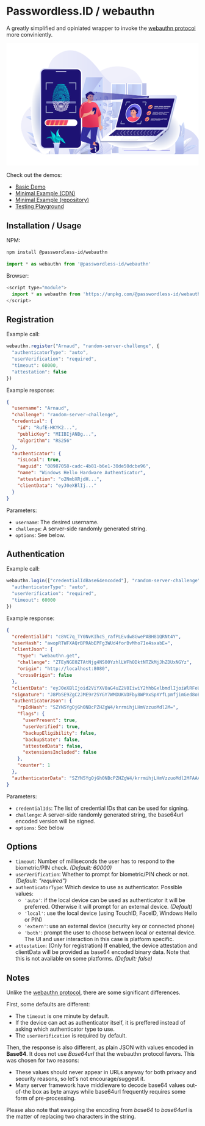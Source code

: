 Passwordless.ID / webauthn
==========================

A greatly simplified and opiniated wrapper to invoke the [webauthn protocol](https://w3c.github.io/webauthn/) more conviniently. 

<img src="demos/img/banner-biometric-auth.svg" />

Check out the demos:

- [Basic Demo](demos/basic.html)
- [Minimal Example (CDN)](demos/example-cdn.html)
- [Minimal Example (repository)](demos/example-raw.html)
- [Testing Playground](demos/playground.html)

Installation / Usage
--------------------

NPM:

```bash
npm install @passwordless-id/webauthn
```

```js
import * as webauthn from '@passwordless-id/webauthn'
```

Browser:

```js
<script type="module">
  import * as webauthn from 'https://unpkg.com/@passwordless-id/webauthn@latest/dist/passwordless.min.js'
</script>
```



Registration
------------

Example call:

```js
webauthn.register("Arnaud", "random-server-challenge", {
  "authenticatorType": "auto",
  "userVerification": "required",
  "timeout": 60000,
  "attestation": false
})
```

Example response:

```json
{
  "username": "Arnaud",
  "challenge": "random-server-challenge",
  "credential": {
    "id": "RufE-HKYK2...",
    "publicKey": "MIIBIjANBg...",
    "algorithm": "RS256"
  },
  "authenticator": {
    "isLocal": true,
    "aaguid": "08987058-cadc-4b81-b6e1-30de50dcbe96",
    "name": "Windows Hello Hardware Authenticator",
    "attestation": "o2NmbXRjdH...",
    "clientData": "eyJ0eXBlIj..."
  }
}
```

Parameters:

- `username`: The desired username.
- `challenge`: A server-side randomly generated string.
- `options`: See below.



Authentication
--------------

Example call:

```js
webauthn.login(["credentialIdBase64encoded"], "random-server-challenge", {
  "authenticatorType": "auto",
  "userVerification": "required",
  "timeout": 60000
})
```

Example response:

```json
{
  "credentialId": "c8VC7q_TY0NvKIhcS_rafPLEvdw8GwePABH81QRNt4Y",
  "userHash": "awopRTWFXAQrBPRAbEPFg3WUd4forBvMho7Ie4sxabE=",
  "clientJson": {
    "type": "webauthn.get",
    "challenge": "ZTEyNGE0ZTAtNjg4NS00YzhlLWFhODktNTZkMjJhZDUxNGYz",
    "origin": "http://localhost:8080",
    "crossOrigin": false
  },
  "clientData": "eyJ0eXBlIjoid2ViYXV0aG4uZ2V0IiwiY2hhbGxlbmdlIjoiWlRFeU5HRTBaVEF0TmpnNE5TMDBZemhsTFdGaE9Ea3ROVFprTWpKaFpEVXhOR1l6Iiwib3JpZ2luIjoiaHR0cDovL2xvY2FsaG9zdDo4MDgwIiwiY3Jvc3NPcmlnaW4iOmZhbHNlfQ==",
  "signature": "J8PbSE9ZgC2JME9r2SYGY7WMDUKVDFby8WPXxSpXYfLpmfjimGed8oEqvUtD4UhvshjKV9FOlS0Dc8N8ILvIDL77gmUPeY6oZbTqrw9+2NgeXONM9hNDnxIjOUxekC8a3LY1HFq7aWy4v9I/gu1vD5NGSouvlzxJXPHcC30Bxu70EMcTwtz3EnRmQ3UGuZXjYO2xd2l2BsUgyI87c/wpquaCThrOPEf1PlzS4Larv5lE/Lfh4gQ2O/1TvmBcjtT/oSFkkb6hAgJp51/QbrUbnzdAtTtbGnSTOukM/HZ6yFY5i4oy3l+cJbwAGxEqFUU7yAdPrmTJdLeLmzimve58RA==",
  "authenticatorJson": {
    "rpIdHash": "SZYN5YgOjGh0NBcPZHZgW4/krrmihjLHmVzzuoMdl2M=",
    "flags": {
      "userPresent": true,
      "userVerified": true,
      "backupEligibility": false,
      "backupState": false,
      "attestedData": false,
      "extensionsIncluded": false
    },
    "counter": 1
  },
  "authenticatorData": "SZYN5YgOjGh0NBcPZHZgW4/krrmihjLHmVzzuoMdl2MFAAAAAQ=="
}
```

Parameters:

- `credentialIds`: The list of credential IDs that can be used for signing.
- `challenge`: A server-side randomly generated string, the base64url encoded version will be signed.
- `options`: See below

Options
-------

- `timeout`: Number of milliseconds the user has to respond to the biometric/PIN check. *(Default: 60000)*
- `userVerification`: Whether to prompt for biometric/PIN check or not. *(Default: "required")*
- `authenticatorType`: Which device to use as authenticator. Possible values:
    - `'auto'`: if the local device can be used as authenticator it will be preferred. Otherwise it will prompt for an external device. *(Default)*
    - `'local'`: use the local device (using TouchID, FaceID, Windows Hello or PIN)
    - `'extern'`: use an external device (security key or connected phone)
    - `'both'`: prompt the user to choose between local or external device. The UI and user interaction in this case is platform specific.
- `attestation`: (Only for registration) If enabled, the device attestation and clientData will be provided as base64 encoded binary data. Note that this is not available on some platforms. *(Default: false)*

Notes
-----

Unlike the [webauthn protocol](), there are some significant differences.

First, some defaults are different:

- The `timeout` is one minute by default.
- If the device can act as authenticator itself, it is preffered instead of asking which authenticator type to use.
- The `userVerification` is required by default.


Then, the response is also different, as plain JSON with values encoded in **Base64**. It does not use *Base64url* that the webauthn protocol favors. This was chosen for two reasons:

- These values should never appear in URLs anyway for both privacy and security reasons, so let's not encourage/suggest it.
- Many server framework have middleware to decode base64 values out-of-the box as byte arrays while base64url frequently requires some form of pre-processing.

Please also note that swapping the encoding from *base64* to *base64url* is the matter of replacing two characters in the string.
